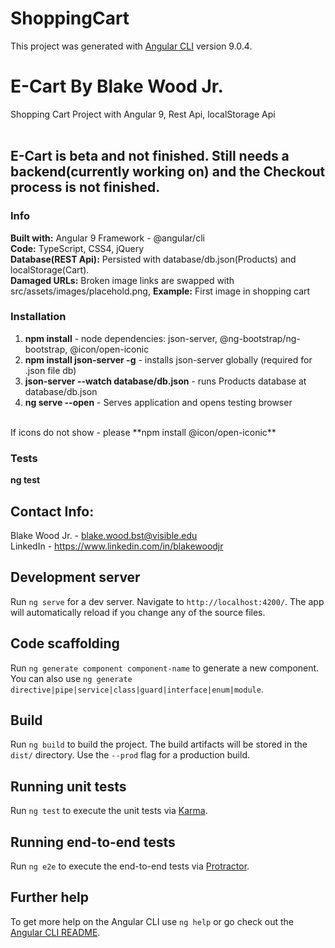# ShoppingCart

This project was generated with [Angular CLI](https://github.com/angular/angular-cli) version 9.0.4.

# E-Cart By Blake Wood Jr.
Shopping Cart Project with Angular 9, Rest Api, localStorage Api <br>
<br>
## E-Cart is beta and not finished.  Still needs a backend(currently working on) and the Checkout process is not finished.

### Info
**Built with:** Angular 9 Framework - @angular/cli <br>
**Code:** TypeScript, CSS4, jQuery <br>
**Database(REST Api):** Persisted with database/db.json(Products) and localStorage(Cart). <br>
**Damaged URLs:** Broken image links are swapped with src/assets/images/placehold.png, **Example:** First image in shopping cart 

### Installation
1. **npm install** - node dependencies: json-server, @ng-bootstrap/ng-bootstrap, @icon/open-iconic
2. **npm install json-server -g** - installs json-server globally (required for .json file db)
3. **json-server --watch database/db.json** - runs Products database at database/db.json
4. **ng serve --open** - Serves application and opens testing browser
<br>
If icons do not show - please **npm install @icon/open-iconic**

### Tests
**ng test**

## Contact Info: 
Blake Wood Jr. - blake.wood.bst@visible.edu<br>
LinkedIn - https://www.linkedin.com/in/blakewoodjr<br>


## Development server

Run `ng serve` for a dev server. Navigate to `http://localhost:4200/`. The app will automatically reload if you change any of the source files.

## Code scaffolding

Run `ng generate component component-name` to generate a new component. You can also use `ng generate directive|pipe|service|class|guard|interface|enum|module`.

## Build

Run `ng build` to build the project. The build artifacts will be stored in the `dist/` directory. Use the `--prod` flag for a production build.

## Running unit tests

Run `ng test` to execute the unit tests via [Karma](https://karma-runner.github.io).

## Running end-to-end tests

Run `ng e2e` to execute the end-to-end tests via [Protractor](http://www.protractortest.org/).

## Further help

To get more help on the Angular CLI use `ng help` or go check out the [Angular CLI README](https://github.com/angular/angular-cli/blob/master/README.md).
